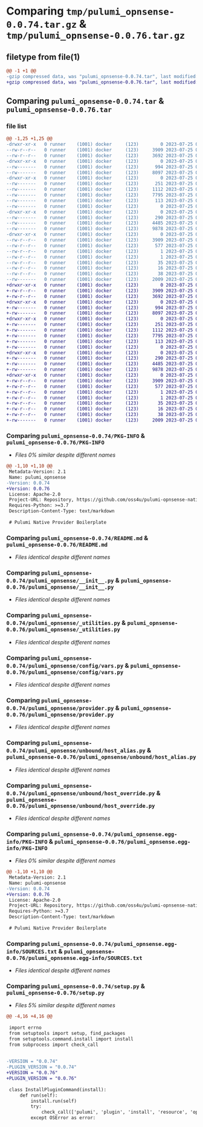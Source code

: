 # Comparing `tmp/pulumi_opnsense-0.0.74.tar.gz` & `tmp/pulumi_opnsense-0.0.76.tar.gz`

## filetype from file(1)

```diff
@@ -1 +1 @@
-gzip compressed data, was "pulumi_opnsense-0.0.74.tar", last modified: Tue Jul 25 06:09:27 2023, max compression
+gzip compressed data, was "pulumi_opnsense-0.0.76.tar", last modified: Tue Jul 25 06:23:08 2023, max compression
```

## Comparing `pulumi_opnsense-0.0.74.tar` & `pulumi_opnsense-0.0.76.tar`

### file list

```diff
@@ -1,25 +1,25 @@
-drwxr-xr-x   0 runner    (1001) docker     (123)        0 2023-07-25 06:09:27.791713 pulumi_opnsense-0.0.74/
--rw-r--r--   0 runner    (1001) docker     (123)     3909 2023-07-25 06:09:27.791713 pulumi_opnsense-0.0.74/PKG-INFO
--rw-r--r--   0 runner    (1001) docker     (123)     3692 2023-07-25 06:09:26.000000 pulumi_opnsense-0.0.74/README.md
-drwxr-xr-x   0 runner    (1001) docker     (123)        0 2023-07-25 06:09:27.787712 pulumi_opnsense-0.0.74/pulumi_opnsense/
--rw-------   0 runner    (1001) docker     (123)      994 2023-07-25 06:09:26.000000 pulumi_opnsense-0.0.74/pulumi_opnsense/__init__.py
--rw-------   0 runner    (1001) docker     (123)     8097 2023-07-25 06:09:26.000000 pulumi_opnsense-0.0.74/pulumi_opnsense/_utilities.py
-drwxr-xr-x   0 runner    (1001) docker     (123)        0 2023-07-25 06:09:27.791713 pulumi_opnsense-0.0.74/pulumi_opnsense/config/
--rw-------   0 runner    (1001) docker     (123)      251 2023-07-25 06:09:26.000000 pulumi_opnsense-0.0.74/pulumi_opnsense/config/__init__.py
--rw-------   0 runner    (1001) docker     (123)     1112 2023-07-25 06:09:26.000000 pulumi_opnsense-0.0.74/pulumi_opnsense/config/vars.py
--rw-------   0 runner    (1001) docker     (123)     7795 2023-07-25 06:09:26.000000 pulumi_opnsense-0.0.74/pulumi_opnsense/provider.py
--rw-------   0 runner    (1001) docker     (123)      113 2023-07-25 06:09:26.000000 pulumi_opnsense-0.0.74/pulumi_opnsense/pulumi-plugin.json
--rw-------   0 runner    (1001) docker     (123)        0 2023-07-25 06:09:26.000000 pulumi_opnsense-0.0.74/pulumi_opnsense/py.typed
-drwxr-xr-x   0 runner    (1001) docker     (123)        0 2023-07-25 06:09:27.791713 pulumi_opnsense-0.0.74/pulumi_opnsense/unbound/
--rw-------   0 runner    (1001) docker     (123)      290 2023-07-25 06:09:26.000000 pulumi_opnsense-0.0.74/pulumi_opnsense/unbound/__init__.py
--rw-------   0 runner    (1001) docker     (123)     4485 2023-07-25 06:09:26.000000 pulumi_opnsense-0.0.74/pulumi_opnsense/unbound/host_alias.py
--rw-------   0 runner    (1001) docker     (123)     9878 2023-07-25 06:09:26.000000 pulumi_opnsense-0.0.74/pulumi_opnsense/unbound/host_override.py
-drwxr-xr-x   0 runner    (1001) docker     (123)        0 2023-07-25 06:09:27.791713 pulumi_opnsense-0.0.74/pulumi_opnsense.egg-info/
--rw-r--r--   0 runner    (1001) docker     (123)     3909 2023-07-25 06:09:27.000000 pulumi_opnsense-0.0.74/pulumi_opnsense.egg-info/PKG-INFO
--rw-r--r--   0 runner    (1001) docker     (123)      577 2023-07-25 06:09:27.000000 pulumi_opnsense-0.0.74/pulumi_opnsense.egg-info/SOURCES.txt
--rw-r--r--   0 runner    (1001) docker     (123)        1 2023-07-25 06:09:27.000000 pulumi_opnsense-0.0.74/pulumi_opnsense.egg-info/dependency_links.txt
--rw-r--r--   0 runner    (1001) docker     (123)        1 2023-07-25 06:09:27.000000 pulumi_opnsense-0.0.74/pulumi_opnsense.egg-info/not-zip-safe
--rw-r--r--   0 runner    (1001) docker     (123)       35 2023-07-25 06:09:27.000000 pulumi_opnsense-0.0.74/pulumi_opnsense.egg-info/requires.txt
--rw-r--r--   0 runner    (1001) docker     (123)       16 2023-07-25 06:09:27.000000 pulumi_opnsense-0.0.74/pulumi_opnsense.egg-info/top_level.txt
--rw-r--r--   0 runner    (1001) docker     (123)       38 2023-07-25 06:09:27.791713 pulumi_opnsense-0.0.74/setup.cfg
--rw-------   0 runner    (1001) docker     (123)     2009 2023-07-25 06:09:26.000000 pulumi_opnsense-0.0.74/setup.py
+drwxr-xr-x   0 runner    (1001) docker     (123)        0 2023-07-25 06:23:08.093685 pulumi_opnsense-0.0.76/
+-rw-r--r--   0 runner    (1001) docker     (123)     3909 2023-07-25 06:23:08.089685 pulumi_opnsense-0.0.76/PKG-INFO
+-rw-r--r--   0 runner    (1001) docker     (123)     3692 2023-07-25 06:23:07.000000 pulumi_opnsense-0.0.76/README.md
+drwxr-xr-x   0 runner    (1001) docker     (123)        0 2023-07-25 06:23:08.089685 pulumi_opnsense-0.0.76/pulumi_opnsense/
+-rw-------   0 runner    (1001) docker     (123)      994 2023-07-25 06:23:07.000000 pulumi_opnsense-0.0.76/pulumi_opnsense/__init__.py
+-rw-------   0 runner    (1001) docker     (123)     8097 2023-07-25 06:23:07.000000 pulumi_opnsense-0.0.76/pulumi_opnsense/_utilities.py
+drwxr-xr-x   0 runner    (1001) docker     (123)        0 2023-07-25 06:23:08.089685 pulumi_opnsense-0.0.76/pulumi_opnsense/config/
+-rw-------   0 runner    (1001) docker     (123)      251 2023-07-25 06:23:07.000000 pulumi_opnsense-0.0.76/pulumi_opnsense/config/__init__.py
+-rw-------   0 runner    (1001) docker     (123)     1112 2023-07-25 06:23:07.000000 pulumi_opnsense-0.0.76/pulumi_opnsense/config/vars.py
+-rw-------   0 runner    (1001) docker     (123)     7795 2023-07-25 06:23:07.000000 pulumi_opnsense-0.0.76/pulumi_opnsense/provider.py
+-rw-------   0 runner    (1001) docker     (123)      113 2023-07-25 06:23:07.000000 pulumi_opnsense-0.0.76/pulumi_opnsense/pulumi-plugin.json
+-rw-------   0 runner    (1001) docker     (123)        0 2023-07-25 06:23:07.000000 pulumi_opnsense-0.0.76/pulumi_opnsense/py.typed
+drwxr-xr-x   0 runner    (1001) docker     (123)        0 2023-07-25 06:23:08.089685 pulumi_opnsense-0.0.76/pulumi_opnsense/unbound/
+-rw-------   0 runner    (1001) docker     (123)      290 2023-07-25 06:23:07.000000 pulumi_opnsense-0.0.76/pulumi_opnsense/unbound/__init__.py
+-rw-------   0 runner    (1001) docker     (123)     4485 2023-07-25 06:23:07.000000 pulumi_opnsense-0.0.76/pulumi_opnsense/unbound/host_alias.py
+-rw-------   0 runner    (1001) docker     (123)     9878 2023-07-25 06:23:07.000000 pulumi_opnsense-0.0.76/pulumi_opnsense/unbound/host_override.py
+drwxr-xr-x   0 runner    (1001) docker     (123)        0 2023-07-25 06:23:08.089685 pulumi_opnsense-0.0.76/pulumi_opnsense.egg-info/
+-rw-r--r--   0 runner    (1001) docker     (123)     3909 2023-07-25 06:23:08.000000 pulumi_opnsense-0.0.76/pulumi_opnsense.egg-info/PKG-INFO
+-rw-r--r--   0 runner    (1001) docker     (123)      577 2023-07-25 06:23:08.000000 pulumi_opnsense-0.0.76/pulumi_opnsense.egg-info/SOURCES.txt
+-rw-r--r--   0 runner    (1001) docker     (123)        1 2023-07-25 06:23:08.000000 pulumi_opnsense-0.0.76/pulumi_opnsense.egg-info/dependency_links.txt
+-rw-r--r--   0 runner    (1001) docker     (123)        1 2023-07-25 06:23:08.000000 pulumi_opnsense-0.0.76/pulumi_opnsense.egg-info/not-zip-safe
+-rw-r--r--   0 runner    (1001) docker     (123)       35 2023-07-25 06:23:08.000000 pulumi_opnsense-0.0.76/pulumi_opnsense.egg-info/requires.txt
+-rw-r--r--   0 runner    (1001) docker     (123)       16 2023-07-25 06:23:08.000000 pulumi_opnsense-0.0.76/pulumi_opnsense.egg-info/top_level.txt
+-rw-r--r--   0 runner    (1001) docker     (123)       38 2023-07-25 06:23:08.093685 pulumi_opnsense-0.0.76/setup.cfg
+-rw-------   0 runner    (1001) docker     (123)     2009 2023-07-25 06:23:07.000000 pulumi_opnsense-0.0.76/setup.py
```

### Comparing `pulumi_opnsense-0.0.74/PKG-INFO` & `pulumi_opnsense-0.0.76/PKG-INFO`

 * *Files 0% similar despite different names*

```diff
@@ -1,10 +1,10 @@
 Metadata-Version: 2.1
 Name: pulumi_opnsense
-Version: 0.0.74
+Version: 0.0.76
 License: Apache-2.0
 Project-URL: Repository, https://github.com/oss4u/pulumi-opnsense-native
 Requires-Python: >=3.7
 Description-Content-Type: text/markdown
 
 # Pulumi Native Provider Boilerplate
```

### Comparing `pulumi_opnsense-0.0.74/README.md` & `pulumi_opnsense-0.0.76/README.md`

 * *Files identical despite different names*

### Comparing `pulumi_opnsense-0.0.74/pulumi_opnsense/__init__.py` & `pulumi_opnsense-0.0.76/pulumi_opnsense/__init__.py`

 * *Files identical despite different names*

### Comparing `pulumi_opnsense-0.0.74/pulumi_opnsense/_utilities.py` & `pulumi_opnsense-0.0.76/pulumi_opnsense/_utilities.py`

 * *Files identical despite different names*

### Comparing `pulumi_opnsense-0.0.74/pulumi_opnsense/config/vars.py` & `pulumi_opnsense-0.0.76/pulumi_opnsense/config/vars.py`

 * *Files identical despite different names*

### Comparing `pulumi_opnsense-0.0.74/pulumi_opnsense/provider.py` & `pulumi_opnsense-0.0.76/pulumi_opnsense/provider.py`

 * *Files identical despite different names*

### Comparing `pulumi_opnsense-0.0.74/pulumi_opnsense/unbound/host_alias.py` & `pulumi_opnsense-0.0.76/pulumi_opnsense/unbound/host_alias.py`

 * *Files identical despite different names*

### Comparing `pulumi_opnsense-0.0.74/pulumi_opnsense/unbound/host_override.py` & `pulumi_opnsense-0.0.76/pulumi_opnsense/unbound/host_override.py`

 * *Files identical despite different names*

### Comparing `pulumi_opnsense-0.0.74/pulumi_opnsense.egg-info/PKG-INFO` & `pulumi_opnsense-0.0.76/pulumi_opnsense.egg-info/PKG-INFO`

 * *Files 0% similar despite different names*

```diff
@@ -1,10 +1,10 @@
 Metadata-Version: 2.1
 Name: pulumi-opnsense
-Version: 0.0.74
+Version: 0.0.76
 License: Apache-2.0
 Project-URL: Repository, https://github.com/oss4u/pulumi-opnsense-native
 Requires-Python: >=3.7
 Description-Content-Type: text/markdown
 
 # Pulumi Native Provider Boilerplate
```

### Comparing `pulumi_opnsense-0.0.74/pulumi_opnsense.egg-info/SOURCES.txt` & `pulumi_opnsense-0.0.76/pulumi_opnsense.egg-info/SOURCES.txt`

 * *Files identical despite different names*

### Comparing `pulumi_opnsense-0.0.74/setup.py` & `pulumi_opnsense-0.0.76/setup.py`

 * *Files 5% similar despite different names*

```diff
@@ -4,16 +4,16 @@
 
 import errno
 from setuptools import setup, find_packages
 from setuptools.command.install import install
 from subprocess import check_call
 
 
-VERSION = "0.0.74"
-PLUGIN_VERSION = "0.0.74"
+VERSION = "0.0.76"
+PLUGIN_VERSION = "0.0.76"
 
 class InstallPluginCommand(install):
     def run(self):
         install.run(self)
         try:
             check_call(['pulumi', 'plugin', 'install', 'resource', 'opnsense', PLUGIN_VERSION, '--server', 'github://api.github.com/oss4u/pulumi-opnsense-native'])
         except OSError as error:
```

